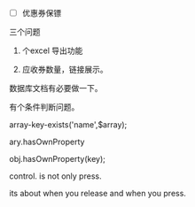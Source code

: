 * [ ] 优惠券保镖

三个问题

1. 个excel 导出功能

2. 应收券数量，链接展示。

数据库文档有必要做一下。

有个条件判断问题。

array-key-exists\('name',$array\);

ary.hasOwnProperty

obj.hasOwnProperty\(key\);

control. is not only press.

its about when you release and when you press.

